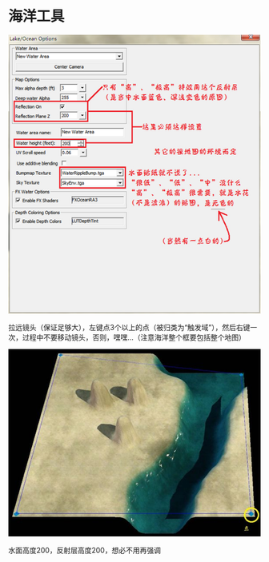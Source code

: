 # 海洋工具

![img.png](./img.png)

拉远镜头（保证足够大），左键点3个以上的点（被归类为“触发域”），然后右键一次，过程中不要移动镜头，否则，嘿嘿...（注意海洋整个框要包括整个地图）

![img_1.png](./img_1.png)

水面高度200，反射层高度200，想必不用再强调

